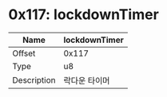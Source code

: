 # 0x117: lockdownTimer

| Name | lockdownTimer |
| ----| ------------ |
| Offset | 0x117 |
| Type | u8 |
| Description | 락다운 타이머 |<br>

